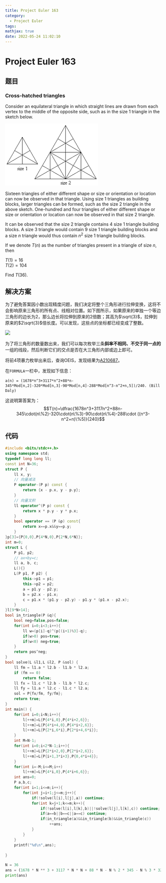 ```yaml
---
title: Project Euler 163
category:
  - Project Euler
tags:
mathjax: true
date: 2022-05-24 11:02:10
---
```


<escape><!-- more --></escape>

# Project Euler 163

## 题目

### Cross-hatched triangles

Consider an equilateral triangle in which straight lines are drawn from each vertex to the middle of the opposite side, such as in the size $1$ triangle in the sketch below.

![](../images/p163.gif)

Sixteen triangles of either different shape or size or orientation or location can now be observed in that triangle. Using size $1$ triangles as building blocks, larger triangles can be formed, such as the size $2$ triangle in the above sketch. One-hundred and four triangles of either different shape or size or orientation or location can now be observed in that size $2$ triangle.

It can be observed that the size $2$ triangle contains $4$ size $1$ triangle building blocks. A size $3$ triangle would contain $9$ size $1$ triangle building blocks and a size $n$ triangle would thus contain $n^2$ size $1$ triangle building blocks.

If we denote $T(n)$ as the number of triangles present in a triangle of size $n$, then

$T(1) = 16$<br>
$T(2) = 104$

Find $T(36)$.

## 解决方案

为了避免答案因小数出现精度问题，我们决定将整个三角形进行拉伸变换，这将不会影响原来三角形的所有点、线相对位置。如下图所示，如果原来的单独一个等边三角形的边长为$2$，那么边长将拉伸到原来的$2$倍数；其高为$\sqrt{3}$，拉伸到原来的$2\sqrt{3}$倍长度。可以发现，这些点的坐标都已经变成了整数。

![](../images/p163-1.png)

为了将三角形的数量数出来，我们可以每次枚举三条**斜率不相同、不交于同一点的**一组的线段，然后判断它们的交点是否在大三角形内部或边上即可。

将前$4$项暴力枚举出来后，查询OEIS，发现结果为[A210687](https://oeis.org/A210687)。

在`FORMULA`一栏中，发现如下信息：

```
a(n) = (1678*n^3+3117*n^2+88*n-345*Mod[n,2]-320*Mod[n,3]-90*Mod[n,4]-288*Mod[n^3-n^2+n,5])/240. (Bill Daly)
```

这说明第答案为：
$$T(n)=\dfrac{1678n^3+3117n^2+88n-345\cdot(n\%2)-320\cdot(n\%3)-90\cdot(n\%4)-288\cdot ((n^3-n^2+n)\%5)}{240}$$

## 代码

```C++
#include <bits/stdc++.h>
using namespace std;
typedef long long ll;
const int N=36;
struct P {
    ll x, y;
    // 向量减法
    P operator-(P p) const {
        return {x - p.x, y - p.y};
    }
    // 向量叉积
    ll operator^(P p) const {
        return x * p.y - y * p.x;
    }
    bool operator == (P &p) const{
        return x==p.x&&y==p.y;
    }
}p[3]={P{0,0},P{4*N,0},P{2*N,6*N}};
int m=0;
struct L {
    P p1, p2;
    // ax+by=c;
    ll a, b, c;
    L(){}
    L(P p1, P p2) {
        this->p1 = p1;
        this->p2 = p2;
        a = p1.y - p2.y;
        b = p2.x - p1.x;
        c = p1.x * (p1.y - p2.y) - p1.y * (p1.x - p2.x);
    }
}l[9*N+14];
bool in_triangle(P &q){
    bool neg=false,pos=false;
    for(int i=0;i<3;i++){
        ll w=(p[i]-q)^(p[(i+1)%3]-q);
        if(w>0) pos=true;
        if(w<0) neg=true;
    }
    return pos^neg;
}
bool solve(L &l1,L &l2, P &sol) {
    ll fm = l1.a * l2.b - l1.b * l2.a;
    if (fm == 0)
        return false;
    ll fx = l1.c * l2.b - l1.b * l2.c;
    ll fy = l1.a * l2.c - l1.c * l2.a;
    sol = P{fx/fm, fy/fm};
    return true;
}
int main() {
    for(int i=0;i<N;i++){
        l[++m]=L{P{4*i,0},P{4*i+2,6}};
        l[++m]=L{P{4*i+4,0},P{4*i+2,6}};
        l[++m]=L{P{2*i,6*i},P{2*i+4,6*i}};
    }
    int M=N-1;
    for(int i=0;i<2*N-1;i++){
        l[++m]=L{P{2*i+2,0},P{2*i+2,6}};
        l[++m]=L{P{i+1,3*i+3},P{0,4*i+4}};
    }
    for(int i=-M;i<=M;i++)
        l[++m]=L{P{4*i,0},P{4*i+6,6}};
    int ans=0;
    P a,b,c;
    for(int i=1;i<=m;i++){
        for(int j=i+1;j<=m;j++){
            if(!solve(l[i],l[j],a)) continue;
            for(int k=j+1;k<=m;k++){
                if(!solve(l[i],l[k],b)||!solve(l[j],l[k],c)) continue;
                if(a==b||b==c||a==c) continue;
                if(in_triangle(a)&&in_triangle(b)&&in_triangle(c))
                    ++ans;
            }
        }
    }
    printf("%d\n",ans);

}

```

```py
N = 36
ans = (1678 * N ** 3 + 3117 * N * N + 88 * N - N % 2 * 345 - N % 3 * 320 - N % 4 * 90 - (N ** 3 - N * N + N) % 5 * 288) // 240
print(ans)

```
